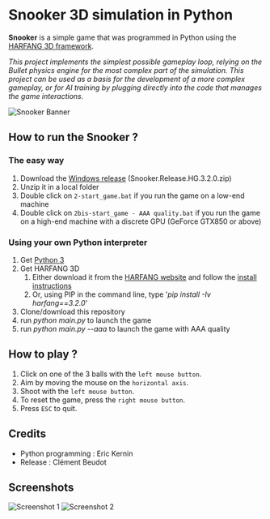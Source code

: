 # Snooker 3D simulation in Python 

**Snooker** is a simple game that was programmed in Python using the [HARFANG 3D framework](https://www.harfang3d.com).

*This project implements the simplest possible gameplay loop, relying on the Bullet physics engine for the most complex part of the simulation. This project can be used as a basis for the development of a more complex gameplay, or for AI training by plugging directly into the code that manages the game interactions.*

![Snooker Banner](https://github.com/harfang3d/snooker-python-hg2/raw/main/screenshots/scene0.png)

## How to run the Snooker ?

### The easy way

1. Download the [Windows release](https://github.com/harfang3d/snooker-python-hg2/releases) (Snooker.Release.HG.3.2.0.zip)
2. Unzip it in a local folder
3. Double click on `2-start_game.bat` if you run the game on a low-end machine
4. Double click on `2bis-start_game - AAA quality.bat` if you run the game on a high-end machine with a discrete GPU (GeForce GTX850 or above)

### Using your own Python interpreter
1. Get [Python 3](https://www.python.org/downloads/)
1. Get HARFANG 3D
	1. Either download it from the [HARFANG website](https://www.harfang3d.com/releases/3.2.0/) and follow the [install instructions](https://www.harfang3d.com/docs/3.2.0/man.cpython/)
	1. Or, using PIP in the command line, type '*pip install -Iv harfang==3.2.0*'
1. Clone/download this repository
1. run *python main.py* to launch the game
1. run *python main.py --aaa* to launch the game with AAA quality

## How to play ?
1. Click on one of the 3 balls with the `left mouse button`.
1. Aim by moving the mouse on the `horizontal axis`.
1. Shoot with the `left mouse button`.
1. To reset the game, press the `right mouse button`.
1. Press `ESC` to quit.

## Credits
* Python programming : Eric Kernin
* Release : Clément Beudot

## Screenshots
![Screenshot 1](https://github.com/harfang3d/snooker-python-hg2/raw/main/screenshots/scene1.png)
![Screenshot 2](https://github.com/harfang3d/snooker-python-hg2/raw/main/screenshots/scene2.png)
